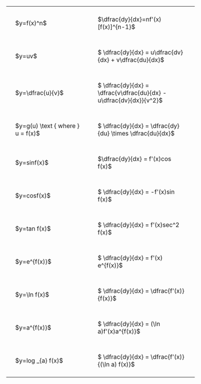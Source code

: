 #  
<br>
<style type="text/css">
#T_1313a th.col_heading {
  text-align: left;
  font-size: 1em;
}
#T_1313a td {
  text-align: left;
  font-size: 1em;
  padding: 1.5em;
}
#T_1313a_row0_col0, #T_1313a_row1_col0, #T_1313a_row2_col0, #T_1313a_row3_col0, #T_1313a_row4_col0, #T_1313a_row5_col0, #T_1313a_row6_col0, #T_1313a_row7_col0, #T_1313a_row8_col0, #T_1313a_row9_col0, #T_1313a_row10_col0 {
  width: 300px;
  white-space: pre-wrap;
}
#T_1313a_row0_col1, #T_1313a_row1_col1, #T_1313a_row2_col1, #T_1313a_row3_col1, #T_1313a_row4_col1, #T_1313a_row5_col1, #T_1313a_row6_col1, #T_1313a_row7_col1, #T_1313a_row8_col1, #T_1313a_row9_col1, #T_1313a_row10_col1 {
  width: 400px;
  white-space: pre-wrap;
}
</style>
<table id="T_1313a">
  <thead>
  </thead>
  <tbody>
    <tr>
      <td id="T_1313a_row0_col0" class="data row0 col0" >$y=f(x)^n$</td>
      <td id="T_1313a_row0_col1" class="data row0 col1" >$\dfrac{dy}{dx}=nf'(x)[f(x)]^{n-1}$</td>
    </tr>
    <tr>
      <td id="T_1313a_row1_col0" class="data row1 col0" >$y=uv$</td>
      <td id="T_1313a_row1_col1" class="data row1 col1" >$ \dfrac{dy}{dx} = u\dfrac{dv}{dx} + v\dfrac{du}{dx}$</td>
    </tr>
    <tr>
      <td id="T_1313a_row2_col0" class="data row2 col0" >$y=\dfrac{u}{v}$</td>
      <td id="T_1313a_row2_col1" class="data row2 col1" >$ \dfrac{dy}{dx} = \dfrac{v\dfrac{du}{dx} - u\dfrac{dv}{dx}}{v^2}$</td>
    </tr>
    <tr>
      <td id="T_1313a_row3_col0" class="data row3 col0" >$y=g(u) \text { where } u = f(x)$</td>
      <td id="T_1313a_row3_col1" class="data row3 col1" >$ \dfrac{dy}{dx} = \dfrac{dy}{du} \times \dfrac{du}{dx}$</td>
    </tr>
    <tr>
      <td id="T_1313a_row4_col0" class="data row4 col0" >$y=sinf(x)$</td>
      <td id="T_1313a_row4_col1" class="data row4 col1" >$\dfrac{dy}{dx} = f'(x)cos f(x)$</td>
    </tr>
    <tr>
      <td id="T_1313a_row5_col0" class="data row5 col0" >$y=cosf(x)$</td>
      <td id="T_1313a_row5_col1" class="data row5 col1" >$ \dfrac{dy}{dx} = -f'(x)sin f(x)$</td>
    </tr>
    <tr>
      <td id="T_1313a_row6_col0" class="data row6 col0" >$y=tan f(x)$</td>
      <td id="T_1313a_row6_col1" class="data row6 col1" >$ \dfrac{dy}{dx} = f'(x)sec^2 f(x)$</td>
    </tr>
    <tr>
      <td id="T_1313a_row7_col0" class="data row7 col0" >$y=e^{f(x)}$</td>
      <td id="T_1313a_row7_col1" class="data row7 col1" >$ \dfrac{dy}{dx} = f'(x) e^{f(x)}$</td>
    </tr>
    <tr>
      <td id="T_1313a_row8_col0" class="data row8 col0" >$y=\ln f(x)$</td>
      <td id="T_1313a_row8_col1" class="data row8 col1" >$ \dfrac{dy}{dx} = \dfrac{f'(x)}{f(x)}$</td>
    </tr>
    <tr>
      <td id="T_1313a_row9_col0" class="data row9 col0" >$y=a^{f(x)}$</td>
      <td id="T_1313a_row9_col1" class="data row9 col1" >$ \dfrac{dy}{dx} = (\ln a)f'(x)a^{f(x)}$</td>
    </tr>
    <tr>
      <td id="T_1313a_row10_col0" class="data row10 col0" >$y=log _{a} f(x)$</td>
      <td id="T_1313a_row10_col1" class="data row10 col1" >$ \dfrac{dy}{dx} = \dfrac{f'(x)}{(\ln a) f(x)}$</td>
    </tr>
  </tbody>
</table>
